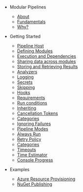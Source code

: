 <!-- docs/_sidebar.md -->
- Modular Pipelines
  - [About](/?id=about "About Modular Pipelines")
  - [Fundamentals](fundamentals "Fundamentals")
  - [Why?](why "Why?")

- Getting Started
  - [Pipeline Host](getting-started/pipeline-host "Pipeline Host")
  - [Defining Modules](getting-started/defining-modules "Defining Modules")
  - [Execution and Dependencies](getting-started/execution-and-dependencies "Execution and Dependencies")
  - [Sharing data across modules](getting-started/sharing-data "Sharing Data amongst Modules")
  - [Storing and Retrieving Results](getting-started/storing-and-retrieving-results "Storing and Retrieving Results")
  - [Analyzers](getting-started/analyzers "Analyzers")
  - [Logging](getting-started/logging "Logging")
  - [Secrets](getting-started/secrets "Secrets")
  - [Skipping](getting-started/skipping "Skipping")
  - [Hooks](getting-started/hooks "Hooks")
  - [Requirements](getting-started/requirements "Requirements")
  - [Run conditions](getting-started/run-conditions "Run conditions")
  - [Inheriting](getting-started/inheriting "Inheriting")
  - [Cancellation Tokens](getting-started/cancellation-tokens "Cancellation Tokens")
  - [Categories](getting-started/categories "Categories")
  - [Ignoring Failures](getting-started/ignoring-failures "Ignoring Failures")
  - [Pipeline Modes](getting-started/pipeline-modes "Pipeline Modes")
  - [Always Run](getting-started/always-run "Always Run")
  - [Retry Policy](getting-started/retry-policy "Retry Policy")
  - [Categories](getting-started/sub-modules "Sub-Modules")
  - [Timeouts](getting-started/timeouts "Timeouts")
  - [Time Estimator](getting-started/time-estimator "Time Estimator")
  - [Console Progress](getting-started/console-progress "Console Progress")

- Examples
  - [Azure Resource Provisioning](/examples/azure-example "Azure Resource Provisioning")
  - [NuGet Publishing](/examples/dotnet-test-build-publish "NuGet Publishing")